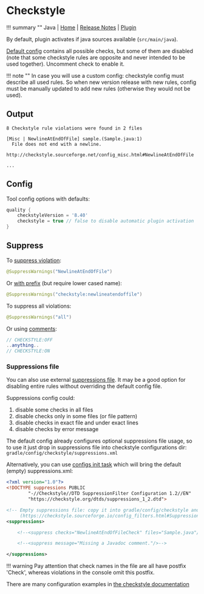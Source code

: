 # Checkstyle

!!! summary ""
    Java | 
    [Home](http://checkstyle.sourceforge.net) | 
    [Release Notes](http://checkstyle.sourceforge.net/releasenotes.html) |
    [Plugin](https://docs.gradle.org/current/userguide/checkstyle_plugin.html)     
    
By default, plugin activates if java sources available (`src/main/java`).    

[Default config](https://github.com/xvik/gradle-quality-plugin/blob/master/src/main/resources/ru/vyarus/quality/config/checkstyle/checkstyle.xml)
contains all possible checks, but some of them are disabled (note that some checkstyle rules are opposite and 
never intended to be used together). Uncomment check to enable it.

!!! note ""
    In case you will use a custom config: checkstyle config must describe all used rules. So when new version release with new rules,
    config must be manually updated to add new rules (otherwise they would not be used).

## Output

```
8 Checkstyle rule violations were found in 2 files

[Misc | NewlineAtEndOfFile] sample.(Sample.java:1)
  File does not end with a newline.
  http://checkstyle.sourceforge.net/config_misc.html#NewlineAtEndOfFile
  
...
```

## Config

Tool config options with defaults:

```groovy
quality {
    checkstyleVersion = '8.40'
    checkstyle = true // false to disable automatic plugin activation
}
```

## Suppress

To [suppress violation](http://checkstyle.sourceforge.net/config_filters.html#SuppressWarningsFilter):

```java
@SuppressWarnings("NewlineAtEndOfFile")
```

Or [with prefix](http://checkstyle.sourceforge.net/config_annotation.html#SuppressWarningsHolder) (but require lower cased name):

```java
@SuppressWarnings("checkstyle:newlineatendoffile")
```

To suppress all violations:

```java
@SuppressWarnings("all")
```

Or using [comments](http://checkstyle.sourceforge.net/config_filters.html#SuppressionCommentFilter):

```java
// CHECKSTYLE:OFF
..anything..
// CHECKSTYLE:ON
```

### Suppressions file

You can also use external [suppressions file](https://checkstyle.sourceforge.io/config_filters.html#SuppressionFilter).
It may be a good option for disabling entire rules without overriding the default config file.

Suppressions config could:
1. disable some checks in all files
2. disable checks only in some files (or file pattern)
3. disable checks in exact file and under exact lines
4. disable checks by error message

The default config already configures optional suppressions file usage, so to use it just drop in
suppressions file into checkstyle configurations dir: `gradle/config/checkstyle/suppressions.xml`

Alternatively, you can use [configs init task](../task/config.md) which will bring the default (empty) suppressions.xml:

```xml
<?xml version="1.0"?>
<!DOCTYPE suppressions PUBLIC
        "-//Checkstyle//DTD SuppressionFilter Configuration 1.2//EN"
        "https://checkstyle.org/dtds/suppressions_1_2.dtd">

<!-- Empty suppressions file: copy it into gradle/config/checkstyle and specify required suppressions
     (https://checkstyle.sourceforge.io/config_filters.html#SuppressionFilter)-->
<suppressions>

    <!--<suppress checks="NewlineAtEndOfFileCheck" files="Sample.java"/>-->

    <!--<suppress message="Missing a Javadoc comment."/>-->

</suppressions>
```

!!! warning
    Pay attention that check names in the file are all have postfix 'Check', 
    whereas violations in the console omit this postfix.

There are many configuration examples in [the checkstyle documentation](https://checkstyle.sourceforge.io/config_filters.html#SuppressionFilter_Examples)
